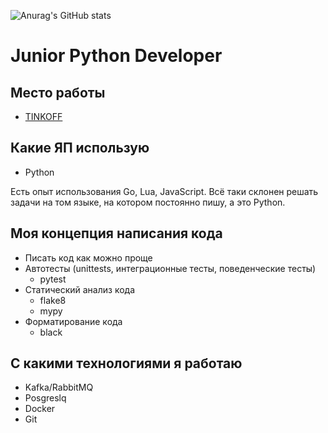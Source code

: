 ![Anurag's GitHub stats](https://github-readme-stats.vercel.app/api?username=FCKJesus&show_icons=true&theme=tokyonight)


# Junior Python Developer

## Место работы

- [TINKOFF](https://tinkoff.ru)

## Какие ЯП использую

- Python

Есть опыт использования Go, Lua, JavaScript. Всё таки склонен решать задачи на том языке, на котором постоянно пишу, а это Python.

## Моя концепция написания кода

- Писать код как можно проще
- Автотесты (unittests, интеграционные тесты, поведенческие тесты)
  - pytest
- Статический анализ кода
  - flake8
  - mypy
- Форматирование кода
  - black

## С какими технологиями я работаю

- Kafka/RabbitMQ
- Posgreslq
- Docker
- Git
